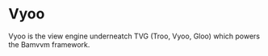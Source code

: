 ﻿# Vyoo

Vyoo is the view engine underneatch TVG (Troo, Vyoo, Gloo) which powers the Bamvvm framework.